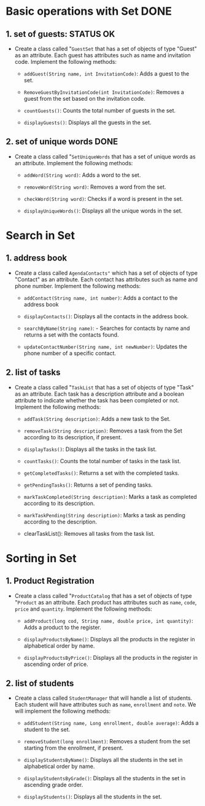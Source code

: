 # Basic operations with Set DONE

## 1. set of guests: STATUS OK 

- Create a class called "``GuestSet`` that has a set of objects of type "Guest" as an attribute. Each guest has attributes such as name and invitation code. Implement the following methods:

  - ``addGuest(String name, int InvitationCode)``: Adds a guest to the set.

  - ``RemoveGuestByInvitationCode(int InvitationCode)``: Removes a guest from the set based on the invitation code.

  - ``countGuests()``: Counts the total number of guests in the set.

  - ``displayGuests()``: Displays all the guests in the set.

## 2. set of unique words DONE

- Create a class called "``SetUniqueWords`` that has a set of unique words as an attribute. Implement the following methods:

  - ``addWord(String word)``: Adds a word to the set.

  - ``removeWord(String word)``: Removes a word from the set.

  - ``checkWord(String word)``: Checks if a word is present in the set.

  - ``displayUniqueWords()``: Displays all the unique words in the set.

# Search in Set

## 1. address book

- Create a class called ``AgendaContacts"`` which has a set of objects of type "Contact" as an attribute. Each contact has attributes such as name and phone number. Implement the following methods:

  - ``addContact(String name, int number)``: Adds a contact to the address book

  - ``displayContacts()``: Displays all the contacts in the address book.

  - ``searchByName(String name)``: - Searches for contacts by name and returns a set with the contacts found.

  - ``updateContactNumber(String name, int newNumber)``: Updates the phone number of a specific contact.

## 2. list of tasks

- Create a class called "``TaskList`` that has a set of objects of type "Task" as an attribute. Each task has a description attribute and a boolean attribute to indicate whether the task has been completed or not. Implement the following methods:

  - ``addTask(String description)``: Adds a new task to the Set.

  - ``removeTask(String description)``: Removes a task from the Set according to its description, if present.

  - ``displayTasks()``: Displays all the tasks in the task list.

  - ``countTasks()``: Counts the total number of tasks in the task list.

  - ``getCompletedTasks()``: Returns a set with the completed tasks.

  - ``getPendingTasks()``: Returns a set of pending tasks.

  - ``markTaskCompleted(String description)``: Marks a task as completed according to its description.

  - ``markTaskPending(String description)``: Marks a task as pending according to the description.

  - clearTaskList(): Removes all tasks from the task list.

# Sorting in Set

## 1. Product Registration

- Create a class called "``ProductCatalog`` that has a set of objects of type "``Product`` as an attribute. Each product has attributes such as ``name``, ``code``, ``price`` and ``quantity``. Implement the following methods:

  - ``addProduct(long cod, String name, double price, int quantity)``: Adds a product to the register.

  - ``displayProductsByName()``: Displays all the products in the register in alphabetical order by name.

  - ``displayProductsByPrice()``: Displays all the products in the register in ascending order of price.

## 2. list of students

- Create a class called ``StudentManager`` that will handle a list of students. Each student will have attributes such as ``name``, ``enrollment`` and ``note``. We will implement the following methods:

  - ``addStudent(String name, Long enrollment, double average)``: Adds a student to the set.

  - ``removeStudent(long enrollment)``: Removes a student from the set starting from the enrollment, if present.

  - ``displayStudentsByName()``: Displays all the students in the set in alphabetical order by name.

  - ``displayStudentsByGrade()``: Displays all the students in the set in ascending grade order.

  - ``displayStudents()``: Displays all the students in the set.
